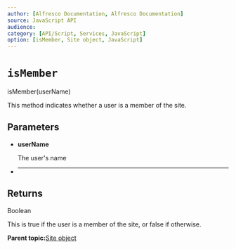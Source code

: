 ```yaml
---
author: [Alfresco Documentation, Alfresco Documentation]
source: JavaScript API
audience: 
category: [API/Script, Services, JavaScript]
option: [isMember, Site object, JavaScript]
---
```


# `isMember`

isMember\(userName\)

This method indicates whether a user is a member of the site.

## Parameters

-   **userName**

    The user's name

-   ****

## Returns

Boolean

This is true if the user is a member of the site, or false if otherwise.

**Parent topic:**[Site object](../references/API-JS-Site.md)

